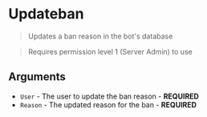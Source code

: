 # Updateban
> Updates a ban reason in the bot's database

> Requires permission level 1 (Server Admin) to use
## Arguments
- `User` - The user to update the ban reason - **REQUIRED**
- `Reason` - The updated reason for the ban - **REQUIRED**